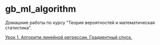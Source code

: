 # gb_ml_algorithm

Домашние работы по курсу "Теория вероятностей и математическая статистика".

[Урок 1. Алгоритм линейной регрессии. Градиентный спуск.](/lesson_1.ipynb)
